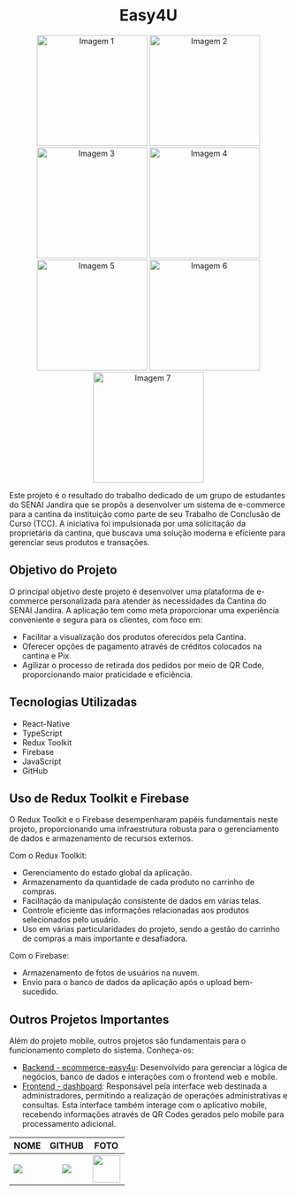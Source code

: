 <div align="center">
  <h1>Easy4U</h1>
</div>

<div align="center">
  <img src="/caminho/para/imagem1.jpg" alt="Imagem 1" width="200"/>
  <img src="/caminho/para/imagem2.jpg" alt="Imagem 2" width="200"/>
  <img src="/caminho/para/imagem3.jpg" alt="Imagem 3" width="200"/>
  <img src="/caminho/para/imagem4.jpg" alt="Imagem 4" width="200"/>
  <img src="/caminho/para/imagem5.jpg" alt="Imagem 5" width="200"/>
  <img src="/caminho/para/imagem6.jpg" alt="Imagem 6" width="200"/>
  <img src="/caminho/para/imagem7.jpg" alt="Imagem 7" width="200"/>
</div>



<div>
  <p>Este projeto é o resultado do trabalho dedicado de um grupo de estudantes do SENAI Jandira que se propôs a desenvolver um sistema de e-commerce para a cantina da instituição como parte de seu Trabalho de Conclusão de Curso (TCC). A iniciativa foi impulsionada por uma solicitação da proprietária da cantina, que buscava uma solução moderna e eficiente para gerenciar seus produtos e transações.</p>
</div>

<div>
  <h2>Objetivo do Projeto</h2>
  <p>O principal objetivo deste projeto é desenvolver uma plataforma de e-commerce personalizada para atender às necessidades da Cantina do SENAI Jandira. A aplicação tem como meta proporcionar uma experiência conveniente e segura para os clientes, com foco em:</p>
  
  - Facilitar a visualização dos produtos oferecidos pela Cantina.
  - Oferecer opções de pagamento através de créditos colocados na cantina e Pix.
  - Agilizar o processo de retirada dos pedidos por meio de QR Code, proporcionando maior praticidade e eficiência.
</div>

<div>
  <h2>Tecnologias Utilizadas</h2>
  <ul>
    <li>React-Native</li>
    <li>TypeScript</li>
    <li>Redux Toolkit</li>
    <li>Firebase</li>
    <li>JavaScript</li>
    <li>GitHub</li>
  </ul>
</div>

<div>
  <h2>Uso de Redux Toolkit e Firebase</h2>
  <p>O Redux Toolkit e o Firebase desempenharam papéis fundamentais neste projeto, proporcionando uma infraestrutura robusta para o gerenciamento de dados e armazenamento de recursos externos.</p>
  
  <p>Com o Redux Toolkit:</p>
  <ul>
    <li>Gerenciamento do estado global da aplicação.</li>
    <li>Armazenamento da quantidade de cada produto no carrinho de compras.</li>
    <li>Facilitação da manipulação consistente de dados em várias telas.</li>
    <li>Controle eficiente das informações relacionadas aos produtos selecionados pelo usuário.</li>
    <li>Uso em várias particularidades do projeto, sendo a gestão do carrinho de compras a mais importante e desafiadora.</li>
  </ul>
  
  <p>Com o Firebase:</p>
  <ul>
    <li>Armazenamento de fotos de usuários na nuvem.</li>
    <li>Envio para o banco de dados da aplicação após o upload bem-sucedido.</li>
  </ul>
</div>


<div>
  <h2>Outros Projetos Importantes</h2>
  <p>Além do projeto mobile, outros projetos são fundamentais para o funcionamento completo do sistema. Conheça-os:</p>
  
  - [Backend - ecommerce-easy4u](https://github.com/Ma7hs/ecommerce-easy4u): Desenvolvido para gerenciar a lógica de negócios, banco de dados e interações com o frontend web e mobile.
  - [Frontend - dashboard](https://github.com/akatsuki-devs/dashboard): Responsável pela interface web destinada a administradores, permitindo a realização de operações administrativas e consultas. Esta interface também interage com o aplicativo mobile, recebendo informações através de QR Codes gerados pelo mobile para processamento adicional.
</div>



|NOME                                                                                                                                                                                   |                                               GITHUB                                               |                                       FOTO                                        |
| :----------------------------------------------------------------------------------------------------------------------------------------------------------------------------------------- | :------------------------------------------------------------------------------------------------: | :-------------------------------------------------------------------------------: |
| <a href="https://github.com/lucasvinip"><img src="https://img.shields.io/badge/DESENVOLVEDOR-LUCAS%20VINICIUS%20SILVA-informational?style=for-the-badge&logo=appveyorlabelColor=222222"></a> |   <a href="https://github.com/lucasvinip"><img src="https://skillicons.dev/icons?i=github&theme="/></a>   | <img src="https://avatars.githubusercontent.com/u/110206119?v=4" height="50"></a> |
